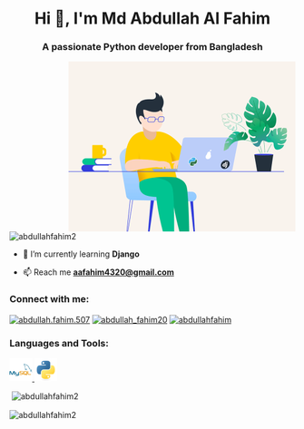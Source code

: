 <h1 align="center">Hi 👋, I'm Md Abdullah Al Fahim</h1>
<h3 align="center">A passionate Python developer from Bangladesh</h3>

<img align="right" alt="coding" width="400" src="https://github.com/abdullahfahim2/abdullahfahim2/blob/main/python-2.gif?raw=true">

<p align="left"> <img src="https://komarev.com/ghpvc/?username=abdullahfahim2&label=Profile%20views&color=0e75b6&style=flat" alt="abdullahfahim2" /> </p>

- 🌱 I’m currently learning **Django**

- 📫 Reach me **aafahim4320@gmail.com**

<h3 align="left">Connect with me:</h3>
<p align="left">
<a href="https://fb.com/abdullah.fahim.507" target="blank"><img align="center" src="https://raw.githubusercontent.com/rahuldkjain/github-profile-readme-generator/master/src/images/icons/Social/facebook.svg" alt="abdullah.fahim.507" height="30" width="40" /></a>
<a href="https://instagram.com/abdullah_fahim20" target="blank"><img align="center" src="https://raw.githubusercontent.com/rahuldkjain/github-profile-readme-generator/master/src/images/icons/Social/instagram.svg" alt="abdullah_fahim20" height="30" width="40" /></a>
<a href="https://www.leetcode.com/abdullahfahim" target="blank"><img align="center" src="https://raw.githubusercontent.com/rahuldkjain/github-profile-readme-generator/master/src/images/icons/Social/leet-code.svg" alt="abdullahfahim" height="30" width="40" /></a>
</p>

<h3 align="left">Languages and Tools:</h3>
<p align="left"> <a href="https://www.mysql.com/" target="_blank" rel="noreferrer"> <img src="https://raw.githubusercontent.com/devicons/devicon/master/icons/mysql/mysql-original-wordmark.svg" alt="mysql" width="40" height="40"/> </a> <a href="https://www.python.org" target="_blank" rel="noreferrer"> <img src="https://raw.githubusercontent.com/devicons/devicon/master/icons/python/python-original.svg" alt="python" width="40" height="40"/> </a> </p>

<p>&nbsp;<img align="center" src="https://github-readme-stats.vercel.app/api?username=abdullahfahim2&show_icons=true&locale=en" alt="abdullahfahim2" /></p>

<p><img align="center" src="https://github-readme-streak-stats.herokuapp.com/?user=abdullahfahim2&" alt="abdullahfahim2" /></p>
